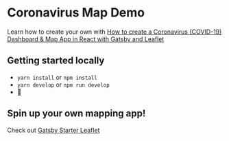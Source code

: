 # Coronavirus Map Demo

Learn how to create your own with [How to create a Coronavirus (COVID-19) Dashboard & Map App in React with Gatsby and Leaflet](https://www.youtube.com/watch?v=GryBIsfBfro)

## Getting started locally
* `yarn install` or `npm install`
* `yarn develop` or `npm run develop`
* 🚀

## Spin up your own mapping app!
Check out [Gatsby Starter Leaflet](https://github.com/colbyfayock/gatsby-starter-leaflet)
